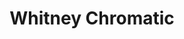 ---
title: 'Whitney Chromatic'
taxonomy:
  tagLvl0: interactive
  typeOfWork: unpaid
  language:
    - p5js
    - processing
    - javascript
  promoted: frontpage
displayTypes:
  embeddedSite:
    title: "Live"
    file: "p5"
  webmRender:
  gifRender:
  screenshot:
thumbnail:
  class: notHighEnough centered
  start: 2
---